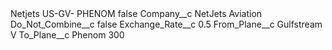 <?xml version="1.0" encoding="UTF-8"?>
<CustomMetadata xmlns="http://soap.sforce.com/2006/04/metadata" xmlns:xsi="http://www.w3.org/2001/XMLSchema-instance" xmlns:xsd="http://www.w3.org/2001/XMLSchema">
    <label>Netjets US-GV- PHENOM</label>
    <protected>false</protected>
    <values>
        <field>Company__c</field>
        <value xsi:type="xsd:string">NetJets Aviation</value>
    </values>
    <values>
        <field>Do_Not_Combine__c</field>
        <value xsi:type="xsd:boolean">false</value>
    </values>
    <values>
        <field>Exchange_Rate__c</field>
        <value xsi:type="xsd:double">0.5</value>
    </values>
    <values>
        <field>From_Plane__c</field>
        <value xsi:type="xsd:string">Gulfstream V</value>
    </values>
    <values>
        <field>To_Plane__c</field>
        <value xsi:type="xsd:string">Phenom 300</value>
    </values>
</CustomMetadata>
